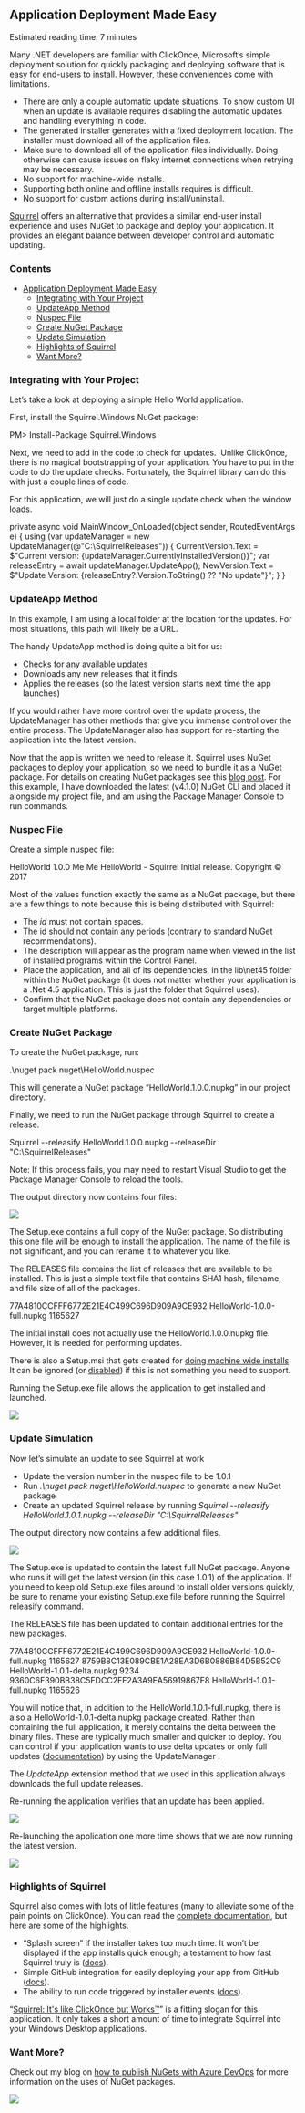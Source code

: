 
## Application Deployment Made Easy

Estimated reading time: 7 minutes

Many .NET developers are familiar with ClickOnce, Microsoft’s simple deployment solution for quickly packaging and deploying software that is easy for end-users to install. However, these conveniences come with limitations.

- There are only a couple automatic update situations. To show custom UI when an update is available requires disabling the automatic updates and handling everything in code.
- The generated installer generates with a fixed deployment location. The installer must download all of the application files.
- Make sure to download all of the application files individually. Doing otherwise can cause issues on flaky internet connections when retrying may be necessary.
- No support for machine-wide installs.
- Supporting both online and offline installs requires is difficult.
- No support for custom actions during install/uninstall.

[Squirrel](https://github.com/Squirrel/Squirrel.Windows) offers an alternative that provides a similar end-user install experience and uses NuGet to package and deploy your application. It provides an elegant balance between developer control and automatic updating.

### Contents

- [Application Deployment Made Easy](#h-application-deployment-made-easy)
    - [Integrating with Your Project](#h-integrating-with-your-project)
    - [UpdateApp Method](#h-updateapp-method)
    - [Nuspec File](#h-nuspec-file)
    - [Create NuGet Package](#h-create-nuget-package)
    - [Update Simulation](#h-update-simulation)
    - [Highlights of Squirrel](#h-highlights-of-squirrel)
    - [Want More?](#h-want-more)

### Integrating with Your Project

Let’s take a look at deploying a simple Hello World application.

<Window x:Class="HellowWorld.WPF.MainWindow"
        xmlns="http://schemas.microsoft.com/winfx/2006/xaml/presentation"
        xmlns:x="http://schemas.microsoft.com/winfx/2006/xaml"
        xmlns:d="http://schemas.microsoft.com/expression/blend/2008"
        xmlns:mc="http://schemas.openxmlformats.org/markup-compatibility/2006"
        mc:Ignorable="d" Loaded="MainWindow\_OnLoaded"
        Title="MainWindow" Height="350" Width="525">
    <StackPanel VerticalAlignment="Center" HorizontalAlignment="Center" TextElement.FontSize="20">
        <TextBlock x:Name="CurrentVersion" Text="Loading..."/>
        <TextBlock x:Name="NewVersion" />
    </StackPanel>
</Window>

First, install the Squirrel.Windows NuGet package:

PM> Install-Package Squirrel.Windows

Next, we need to add in the code to check for updates.  Unlike ClickOnce, there is no magical bootstrapping of your application. You have to put in the code to do the update checks. Fortunately, the Squirrel library can do this with just a couple lines of code.

For this application, we will just do a single update check when the window loads.

private async void MainWindow\_OnLoaded(object sender, RoutedEventArgs e)
{
    using (var updateManager = new UpdateManager(@"C:\\SquirrelReleases"))
    {
        CurrentVersion.Text = $"Current version: {updateManager.CurrentlyInstalledVersion()}";
        var releaseEntry = await updateManager.UpdateApp();
        NewVersion.Text = $"Update Version: {releaseEntry?.Version.ToString() ?? "No update"}";
    }
}

### UpdateApp Method

In this example, I am using a local folder at the location for the updates. For most situations, this path will likely be a URL.

The handy UpdateApp method is doing quite a bit for us:

- Checks for any available updates
- Downloads any new releases that it finds
- Applies the releases (so the latest version starts next time the app launches)

If you would rather have more control over the update process, the UpdateManager has other methods that give you immense control over the entire process. The UpdateManager also has support for re-starting the application into the latest version.

Now that the app is written we need to release it. Squirrel uses NuGet packages to deploy your application, so we need to bundle it as a NuGet package. For details on creating NuGet packages see this [blog post](/publishing-a-nuget/). For this example, I have downloaded the latest (v4.1.0) NuGet CLI and placed it alongside my project file, and am using the Package Manager Console to run commands.

### Nuspec File

Create a simple nuspec file:

<?xml version="1.0"?>
<package >
  <metadata>
    <id>HelloWorld</id>
    <version>1.0.0</version>
    <authors>Me</authors>
    <owners>Me</owners>
    <description>HelloWorld - Squirrel</description>
    <releaseNotes>Initial release.</releaseNotes>
    <copyright>Copyright ©  2017</copyright>
  </metadata>
  <files>
    <file src="bin\\Release\\\*.\*" target="lib\\net45\\" exclude="\*.pdb;\*.vshost.\*"/>
  </files>
</package>

Most of the values function exactly the same as a NuGet package, but there are a few things to note because this is being distributed with Squirrel:

- The _id_ must not contain spaces.
- The id should not contain any periods (contrary to standard NuGet recommendations).
- The description will appear as the program name when viewed in the list of installed programs within the Control Panel.
- Place the application, and all of its dependencies, in the lib\\net45 folder within the NuGet package (It does not matter whether your application is a .Net 4.5 application. This is just the folder that Squirrel uses).
- Confirm that the NuGet package does not contain any dependencies or target multiple platforms.

### Create NuGet Package

To create the NuGet package, run:

.\\nuget pack nuget\\HelloWorld.nuspec

This will generate a NuGet package “HelloWorld.1.0.0.nupkg” in our project directory.

Finally, we need to run the NuGet package through Squirrel to create a release.

Squirrel --releasify HelloWorld.1.0.0.nupkg --releaseDir "C:\\SquirrelReleases"

Note: If this process fails, you may need to restart Visual Studio to get the Package Manager Console to reload the tools.

The output directory now contains four files:

![](https://raw.githubusercontent.com/worseTyler/MarkdownBlogs/main/2017/07/deploying-app-squirrel/images/DeployingYourAppWithSquirel-3.png)

The Setup.exe contains a full copy of the NuGet package. So distributing this one file will be enough to install the application. The name of the file is not significant, and you can rename it to whatever you like.

The RELEASES file contains the list of releases that are available to be installed. This is just a simple text file that contains SHA1 hash, filename, and file size of all of the packages.

77A4810CCFFF6772E21E4C499C696D909A9CE932 HelloWorld-1.0.0-full.nupkg 1165627

The initial install does not actually use the HelloWorld.1.0.0.nupkg file. However, it is needed for performing updates.

There is also a Setup.msi that gets created for [doing machine wide installs](https://github.com/Squirrel/Squirrel.Windows/blob/14d6dc1599676a9d83daba60e73507d12b73164d/docs/using/machine-wide-installs.md). It can be ignored (or [disabled](https://github.com/Squirrel/Squirrel.Windows/blob/14d6dc1599676a9d83daba60e73507d12b73164d/docs/using/machine-wide-installs.md#disabling-msi-generation)) if this is not something you need to support.

Running the Setup.exe file allows the application to get installed and launched.

![](https://raw.githubusercontent.com/worseTyler/MarkdownBlogs/main/2017/07/deploying-app-squirrel/images/DeployingYourAppWithSquirel-2-300x201.png)

### Update Simulation

Now let’s simulate an update to see Squirrel at work

- Update the version number in the nuspec file to be 1.0.1
- Run _.\\nuget pack nuget\\HelloWorld.nuspec_ to generate a new NuGet package
- Create an updated Squirrel release by running _Squirrel --releasify HelloWorld.1.0.1.nupkg --releaseDir "C:\\SquirrelReleases"_

The output directory now contains a few additional files.

![](https://raw.githubusercontent.com/worseTyler/MarkdownBlogs/main/2017/07/deploying-app-squirrel/images/DeployingYourAppWithSquirel-1.png)

The Setup.exe is updated to contain the latest full NuGet package. Anyone who runs it will get the latest version (in this case 1.0.1) of the application. If you need to keep old Setup.exe files around to install older versions quickly, be sure to rename your existing Setup.exe file before running the Squirrel releasify command.

The RELEASES file has been updated to contain additional entries for the new packages.

77A4810CCFFF6772E21E4C499C696D909A9CE932 HelloWorld-1.0.0-full.nupkg 1165627
8759B8C13E089CBE1A28EA3D6B0886B84D5B52C9 HelloWorld-1.0.1-delta.nupkg 9234
9360C6F390BB38C5FDCC2FF2A3A9EA56919867F8 HelloWorld-1.0.1-full.nupkg 1165626

You will notice that, in addition to the HelloWorld.1.0.1-full.nupkg, there is also a HelloWorld-1.0.1-delta.nupkg package created. Rather than containing the full application, it merely contains the delta between the binary files. These are typically much smaller and quicker to deploy. You can control if your application wants to use delta updates or only full updates ([documentation](https://github.com/Squirrel/Squirrel.Windows/blob/master/docs/using/update-process.md)) by using the UpdateManager .

The _UpdateApp_ extension method that we used in this application always downloads the full update releases.

Re-running the application verifies that an update has been applied.

![](https://raw.githubusercontent.com/worseTyler/MarkdownBlogs/main/2017/07/deploying-app-squirrel/images/DeployingYourAppWithSquirel-5-300x201.png)

Re-launching the application one more time shows that we are now running the latest version.

![](https://raw.githubusercontent.com/worseTyler/MarkdownBlogs/main/2017/07/deploying-app-squirrel/images/DeployingYourAppWithSquirel-4-300x201.png)

### Highlights of Squirrel

Squirrel also comes with lots of little features (many to alleviate some of the pain points on ClickOnce). You can read the [complete documentation](https://github.com/Squirrel/Squirrel.Windows/tree/master/docs), but here are some of the highlights.

- “Splash screen” if the installer takes too much time. It won’t be displayed if the app installs quick enough; a testament to how fast Squirrel truly is ([docs](https://github.com/Squirrel/Squirrel.Windows/blob/master/docs/using/loading-gif.md)).
- Simple GitHub integration for easily deploying your app from GitHub ([docs](https://github.com/Squirrel/Squirrel.Windows/blob/master/docs/using/github.md)).
- The ability to run code triggered by installer events ([docs](https://github.com/Squirrel/Squirrel.Windows/blob/master/docs/using/custom-squirrel-events.md)).

“[Squirrel: It's like ClickOnce but Works™](https://github.com/Squirrel/Squirrel.Windows)” is a fitting slogan for this application. It only takes a short amount of time to integrate Squirrel into your Windows Desktop applications.

### Want More?

Check out my blog on [how to publish NuGets with Azure DevOps](/azure-devops-nugets/) for more information on the uses of NuGet packages.

![](https://raw.githubusercontent.com/worseTyler/MarkdownBlogs/main/2017/07/deploying-app-squirrel/images/Blog-job-ad-1024x127.png)
